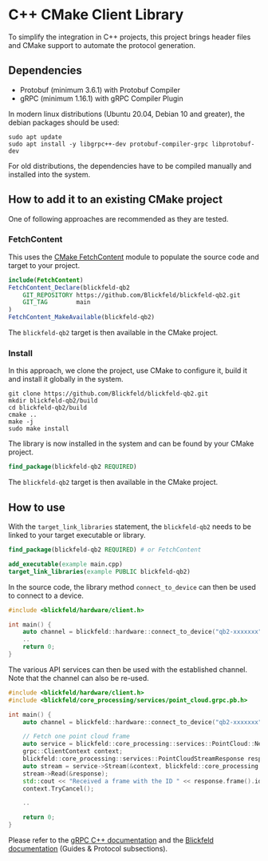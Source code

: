 # C++ CMake Client Library

To simplify the integration in C++ projects, this project brings header files and CMake support to automate the protocol generation.

## Dependencies

* Protobuf (minimum 3.6.1) with Protobuf Compiler
* gRPC (minimum 1.16.1) with gRPC Compiler Plugin

In modern linux distributions (Ubuntu 20.04, Debian 10 and greater), the debian packages should be used:

```shell
sudo apt update
sudo apt install -y libgrpc++-dev protobuf-compiler-grpc libprotobuf-dev
```

For old distributions, the dependencies have to be compiled manually and installed into the system.

## How to add it to an existing CMake project

One of following approaches are recommended as they are tested.

### FetchContent

This uses the [CMake FetchContent](https://cmake.org/cmake/help/latest/module/FetchContent.html) module to populate the source code and target to your project.

```cmake
include(FetchContent)
FetchContent_Declare(blickfeld-qb2
    GIT_REPOSITORY https://github.com/Blickfeld/blickfeld-qb2.git
    GIT_TAG        main
)
FetchContent_MakeAvailable(blickfeld-qb2)
```

The `blickfeld-qb2` target is then available in the CMake project.

### Install

In this approach, we clone the project, use CMake to configure it, build it and install it globally in the system.

```shell
git clone https://github.com/Blickfeld/blickfeld-qb2.git
mkdir blickfeld-qb2/build
cd blickfeld-qb2/build
cmake ..
make -j
sudo make install
```

The library is now installed in the system and can be found by your CMake project.

```cmake
find_package(blickfeld-qb2 REQUIRED)
```

The `blickfeld-qb2` target is then available in the CMake project.

## How to use

With the `target_link_libraries` statement, the `blickfeld-qb2` needs to be linked to your target executable or library.

```cmake
find_package(blickfeld-qb2 REQUIRED) # or FetchContent

add_executable(example main.cpp)
target_link_libraries(example PUBLIC blickfeld-qb2)
```

In the source code, the library method `connect_to_device` can then be used to connect to a device.

```cpp
#include <blickfeld/hardware/client.h>

int main() {
    auto channel = blickfeld::hardware::connect_to_device("qb2-xxxxxxx");
    ..
    return 0;
}
```

The various API services can then be used with the established channel.
Note that the channel can also be re-used.

```cpp
#include <blickfeld/hardware/client.h>
#include <blickfeld/core_processing/services/point_cloud.grpc.pb.h>

int main() {
    auto channel = blickfeld::hardware::connect_to_device("qb2-xxxxxxx");

    // Fetch one point cloud frame
    auto service = blickfeld::core_processing::services::PointCloud::NewStub(channel);
    grpc::ClientContext context;
    blickfeld::core_processing::services::PointCloudStreamResponse response;
    auto stream = service->Stream(&context, blickfeld::core_processing::services::PointCloudStreamRequest());
    stream->Read(&response);
    std::cout << "Received a frame with the ID " << response.frame().id() << std::endl;
    context.TryCancel();

    ..

    return 0;
}
```

Please refer to the [gRPC C++ documentation](https://grpc.io/docs/languages/cpp/quickstart/) and the [Blickfeld documentation](https://docs.blickfeld.com/qb2) (Guides & Protocol subsections).